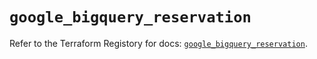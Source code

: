 # `google_bigquery_reservation`

Refer to the Terraform Registory for docs: [`google_bigquery_reservation`](https://registry.terraform.io/providers/hashicorp/google/5.10.0/docs/resources/bigquery_reservation).
